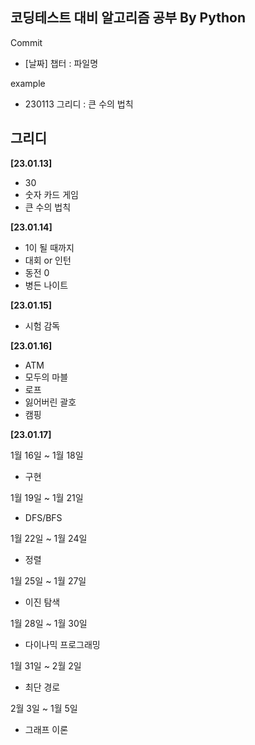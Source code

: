 ## 코딩테스트 대비 알고리즘 공부 **By Python**
Commit
- [날짜] 챕터 : 파일명

example 
- 230113 그리디 : 큰 수의 법칙

## 그리디
**[23.01.13]**
- 30
- 숫자 카드 게임
- 큰 수의 법칙

**[23.01.14]**
- 1이 될 때까지
- 대회 or 인턴
- 동전 0
- 병든 나이트

**[23.01.15]**
- 시험 감독

**[23.01.16]**
- ATM
- 모두의 마블
- 로프
- 잃어버린 괄호
- 캠핑

**[23.01.17]**

1월 16일 ~ 1월 18일 
- 구현

1월 19일 ~ 1월 21일 
- DFS/BFS

1월 22일 ~ 1월 24일 
- 정렬

1월 25일 ~ 1월 27일 
- 이진 탐색

1월 28일 ~ 1월 30일 
- 다이나믹 프로그래밍

1월 31일 ~ 2월 2일 
- 최단 경로

2월 3일 ~ 1월 5일 
- 그래프 이론